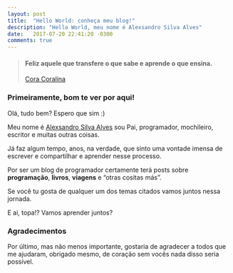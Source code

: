 ```yaml
---
layout: post
title:  "Hello World: conheça meu blog!"
description: "Hello World, meu nome é Alexsandro Silva Alves"
date:   2017-07-20 22:41:20 -0300
comments: true
---
```


> #### Feliz aquele que transfere o que sabe e aprende o que ensina.
> [Cora Coralina](https://pt.wikipedia.org/wiki/Cora_Coralina)

### Primeiramente, bom te ver por aqui!

Olá, tudo bem? Espero que sim :)

Meu nome é [Alexsandro Silva Alves](/about/) sou Pai, programador, mochileiro, escritor e muitas outras coisas.

Já faz algum tempo, anos, na verdade, que sinto uma vontade imensa de escrever e compartilhar e aprender nesse processo.

Por ser um blog de programador certamente terá posts sobre __programação__, __livros__, __viagens__ e “otras cositas más”.

Se você tu gosta de qualquer um dos temas citados vamos juntos nessa jornada.

E ai, topa!? Vamos aprender juntos?

### Agradecimentos

Por último, mas não menos importante, gostaria de agradecer a todos que me ajudaram, obrigado mesmo, de coração sem vocês nada disso seria possível.
